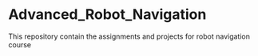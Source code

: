 # Advanced_Robot_Navigation
This repository contain the assignments and projects for robot navigation course
